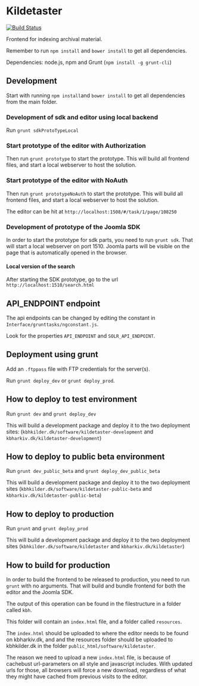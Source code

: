 # Kildetaster

[![Build Status](https://travis-ci.org/CopenhagenCityArchives/Kildetaster.svg?branch=master)](https://travis-ci.org/CopenhagenCityArchives/Kildetaster)

Frontend for indexing archival material.

Remember to run `npm install` and `bower install` to get all dependencies.

Dependencies: node.js, npm and Grunt (`npm install -g grunt-cli`)

## Development ##

Start with running `npm install`and `bower install` to get all dependencies
from the main folder.

### Development of sdk and editor using local backend ###
Run ``grunt sdkProtoTypeLocal``

### Start prototype of the editor with Authorization

Then run `grunt prototype` to start the prototype. This will build all frontend
files, and start a local webserver to host the solution.

### Start prototype of the editor with NoAuth

Then run `grunt prototypeNoAuth` to start the prototype. This will build all
frontend files, and start a local webserver to host the solution.

The editor can be hit at `http://localhost:1508/#/task/1/page/108250`

### Development of prototype of the Joomla SDK

In order to start the prototype for sdk parts, you need to run `grunt sdk`.
That will start a local webserver on port 1510. Joomla parts will be visible
on the page that is automatically opened in the browser.


#### Local version of the search

After starting the SDK prototype, go to the url
`http://localhost:1510/search.html`

## API_ENDPOINT endpoint

The api endpoints can be changed by editing the constant in
`Interface/grunttasks/ngconstant.js`.

Look for the properties `API_ENDPOINT` and `SOLR_API_ENDPOINT`.

## Deployment using grunt

Add an `.ftppass` file with FTP credentials for the server(s).

Run `grunt deploy_dev` or `grunt deploy_prod`.

## How to deploy to test environment

Run `grunt dev` and `grunt deploy_dev`

This will build a development package and deploy it to the two deployment sites:
(`kbhkilder.dk/software/kildetaster-development` and
`kbharkiv.dk/kildetaster-development`)

## How to deploy to public beta environment

Run `grunt dev_public_beta` and `grunt deploy_dev_public_beta`

This will build a development package and deploy it to the two deployment sites
(`kbhkilder.dk/software/kildetaster-public-beta` and
`kbharkiv.dk/kildetaster-public-beta`)

## How to deploy to production

Run `grunt` and `grunt deploy_prod`

This will build a development package and deploy it to the two deployment sites
(`kbhkilder.dk/software/kildetaster` and `kbharkiv.dk/kildetaster`)

## How to build for production

In order to build the frontend to be released to production, you need to run
`grunt` with no arguments. That will build and bundle frontend for both the
editor and the Joomla SDK.

The output of this operation can be found in the filestructure in a folder
called `kbh`.

This folder will contain an `index.html` file, and a folder called `resources`.

The `index.html` should be uploaded to where the editor needs to be found on
kbharkiv.dk, and and the resources folder should be uploaded to kbhkilder.dk
in the folder `public_html/software/kildetaster`.

The reason we need to upload a new `index.html` file, is because of cachebust
url-parameters on all style and javascript includes. With updated urls for
those, all browsers will force a new download, regardless of what they might
have cached from previous visits to the editor.